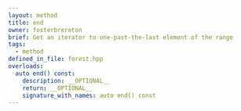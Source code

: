 ```yaml
---
layout: method
title: end
owner: fosterbrereton
brief: Get an iterator to one-past-the-last element of the range
tags:
  - method
defined_in_file: forest.hpp
overloads:
  auto end() const:
    description: __OPTIONAL__
    return: __OPTIONAL__
    signature_with_names: auto end() const
---
```

